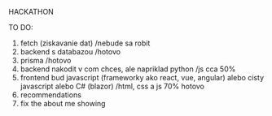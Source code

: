 HACKATHON

TO DO:
1. fetch (ziskavanie dat) /nebude sa robit
2. backend s databazou /hotovo
3. prisma /hotovo
4. backend nakodit v com chces, ale napriklad python /js cca 50%
5. frontend bud javascript (frameworky ako react, vue, angular) alebo cisty javascript alebo C# (blazor) /html, css a js 70% hotovo
6. recommendations
7. fix the about me showing